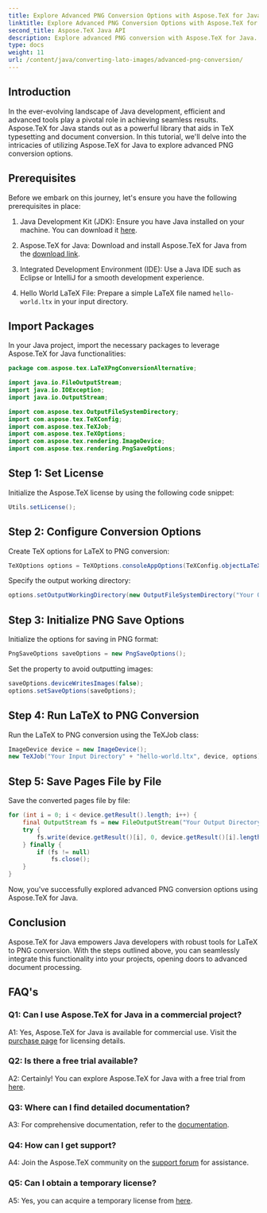 ```yaml
---
title: Explore Advanced PNG Conversion Options with Aspose.TeX for Java
linktitle: Explore Advanced PNG Conversion Options with Aspose.TeX for Java
second_title: Aspose.TeX Java API
description: Explore advanced PNG conversion with Aspose.TeX for Java. A comprehensive tutorial on LaTeX to PNG conversion.
type: docs
weight: 11
url: /content/java/converting-lato-images/advanced-png-conversion/
---
```

## Introduction

In the ever-evolving landscape of Java development, efficient and advanced tools play a pivotal role in achieving seamless results. Aspose.TeX for Java stands out as a powerful library that aids in TeX typesetting and document conversion. In this tutorial, we'll delve into the intricacies of utilizing Aspose.TeX for Java to explore advanced PNG conversion options.

## Prerequisites

Before we embark on this journey, let's ensure you have the following prerequisites in place:

1. Java Development Kit (JDK): Ensure you have Java installed on your machine. You can download it [here](https://www.oracle.com/java/technologies/javase-downloads.html).

2. Aspose.TeX for Java: Download and install Aspose.TeX for Java from the [download link](https://releases.aspose.com/tex/java/).

3. Integrated Development Environment (IDE): Use a Java IDE such as Eclipse or IntelliJ for a smooth development experience.

4. Hello World LaTeX File: Prepare a simple LaTeX file named `hello-world.ltx` in your input directory.

## Import Packages

In your Java project, import the necessary packages to leverage Aspose.TeX for Java functionalities:

```java
package com.aspose.tex.LaTeXPngConversionAlternative;

import java.io.FileOutputStream;
import java.io.IOException;
import java.io.OutputStream;

import com.aspose.tex.OutputFileSystemDirectory;
import com.aspose.tex.TeXConfig;
import com.aspose.tex.TeXJob;
import com.aspose.tex.TeXOptions;
import com.aspose.tex.rendering.ImageDevice;
import com.aspose.tex.rendering.PngSaveOptions;
```

## Step 1: Set License

Initialize the Aspose.TeX license by using the following code snippet:

```java
Utils.setLicense();
```

## Step 2: Configure Conversion Options

Create TeX options for LaTeX to PNG conversion:

```java
TeXOptions options = TeXOptions.consoleAppOptions(TeXConfig.objectLaTeX());
```

Specify the output working directory:

```java
options.setOutputWorkingDirectory(new OutputFileSystemDirectory("Your Output Directory"));
```

## Step 3: Initialize PNG Save Options

Initialize the options for saving in PNG format:

```java
PngSaveOptions saveOptions = new PngSaveOptions();
```

Set the property to avoid outputting images:

```java
saveOptions.deviceWritesImages(false);
options.setSaveOptions(saveOptions);
```

## Step 4: Run LaTeX to PNG Conversion

Run the LaTeX to PNG conversion using the TeXJob class:

```java
ImageDevice device = new ImageDevice();
new TeXJob("Your Input Directory" + "hello-world.ltx", device, options).run();
```

## Step 5: Save Pages File by File

Save the converted pages file by file:

```java
for (int i = 0; i < device.getResult().length; i++) {
    final OutputStream fs = new FileOutputStream("Your Output Directory" + "page-" + (i + 1) + ".png");
    try {
        fs.write(device.getResult()[i], 0, device.getResult()[i].length);
    } finally {
        if (fs != null)
            fs.close();
    }
}
```

Now, you've successfully explored advanced PNG conversion options using Aspose.TeX for Java.

## Conclusion

Aspose.TeX for Java empowers Java developers with robust tools for LaTeX to PNG conversion. With the steps outlined above, you can seamlessly integrate this functionality into your projects, opening doors to advanced document processing.

## FAQ's

### Q1: Can I use Aspose.TeX for Java in a commercial project?

A1: Yes, Aspose.TeX for Java is available for commercial use. Visit the [purchase page](https://purchase.aspose.com/buy) for licensing details.

### Q2: Is there a free trial available?

A2: Certainly! You can explore Aspose.TeX for Java with a free trial from [here](https://releases.aspose.com/).

### Q3: Where can I find detailed documentation?

A3: For comprehensive documentation, refer to the [documentation](https://reference.aspose.com/tex/java/).

### Q4: How can I get support?

A4: Join the Aspose.TeX community on the [support forum](https://forum.aspose.com/c/tex/47) for assistance.

### Q5: Can I obtain a temporary license?

A5: Yes, you can acquire a temporary license from [here](https://purchase.aspose.com/temporary-license/).